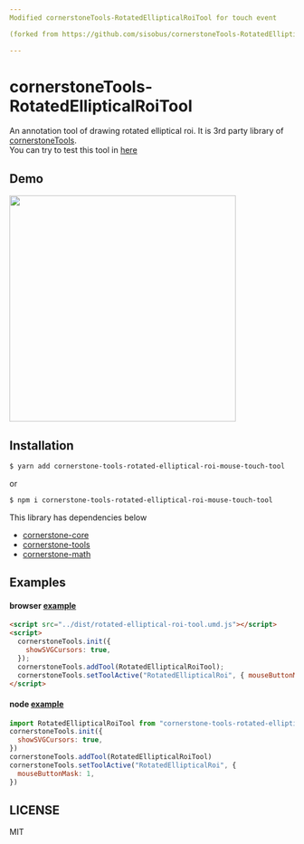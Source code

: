 ```yaml
---
Modified cornerstoneTools-RotatedEllipticalRoiTool for touch event

(forked from https://github.com/sisobus/cornerstoneTools-RotatedEllipticalRoiTool)

---
```


# cornerstoneTools-RotatedEllipticalRoiTool


An annotation tool of drawing rotated elliptical roi. It is 3rd party library of [cornerstoneTools](https://github.com/cornerstonejs/cornerstoneTools).<br>
You can try to test this tool in [here](https://examples.sisobus.com/rotated-elliptical-roi)

## Demo

<img src="https://user-images.githubusercontent.com/3329885/58860190-87c5d480-86e6-11e9-9564-018ad626ae30.gif" width="400">


## Installation

```sh
$ yarn add cornerstone-tools-rotated-elliptical-roi-mouse-touch-tool
```

or

```sh
$ npm i cornerstone-tools-rotated-elliptical-roi-mouse-touch-tool
```

This library has dependencies below

* [cornerstone-core](https://github.com/cornerstonejs/cornerstone)
* [cornerstone-tools](https://github.com/cornerstonejs/cornerstoneTools)
* [cornerstone-math](https://github.com/cornerstonejs/cornerstoneMath)


## Examples

#### browser [example](https://github.com/sisobus/cornerstoneTools-RotatedEllipticalRoiTool/blob/master/example/index.html)
```html
<script src="../dist/rotated-elliptical-roi-tool.umd.js"></script>
<script>
  cornerstoneTools.init({
    showSVGCursors: true,
  });
  cornerstoneTools.addTool(RotatedEllipticalRoiTool);
  cornerstoneTools.setToolActive("RotatedEllipticalRoi", { mouseButtonMask: 1 });
</script>
```

#### node [example](https://github.com/sisobus/cornerstoneTools-RotatedEllipticalRoiTool/blob/master/example/react.js)
```js
import RotatedEllipticalRoiTool from "cornerstone-tools-rotated-elliptical-roi-tool";
cornerstoneTools.init({
  showSVGCursors: true,
})
cornerstoneTools.addTool(RotatedEllipticalRoiTool)
cornerstoneTools.setToolActive("RotatedEllipticalRoi", {
  mouseButtonMask: 1,
})
```


## LICENSE

MIT

